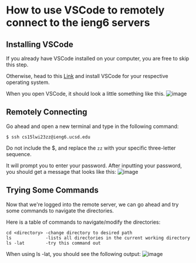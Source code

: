 # How to use VSCode to remotely connect to the ieng6 servers

## Installing VSCode
If you already have VSCode installed on your computer, you are free to skip this step.

Otherwise, head to this [Link](https://code.visualstudio.com/) and install VSCode
for your respective operating system. 

When you open VSCode, it should look a little something like this.
![image](https://user-images.githubusercontent.com/97487846/211931263-38efbb30-962b-43f9-98d2-a2b7a18b08ca.png)


## Remotely Connecting

Go ahead and open a new terminal and type in the following command:

`$ ssh cs15lwi23zz@ieng6.ucsd.edu`

Do not include the $, and replace the `zz` with your specific three-letter sequence.

It will prompt you to enter your password.
After inputting your password, you should get a message that looks like this:
![image](https://user-images.githubusercontent.com/97487846/211931213-1fbfb647-7545-4104-9af3-fb997c15a6e7.png)

## Trying Some Commands
Now that we're logged into the remote server, we can go ahead and try some commands to navigate the directories.

Here is a table of commands to navigate/modify the directories:
```
cd <directory> -change directory to desired path
ls             -lists all directories in the current working directory
ls -lat        -try this command out
```
When using ls -lat, you should see the following output:
![image](https://user-images.githubusercontent.com/97487846/211931126-0f7c1b43-525b-4991-ba7a-1a67ad64aa2e.png)
